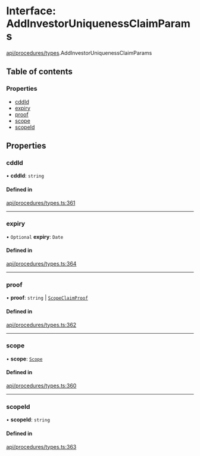 # Interface: AddInvestorUniquenessClaimParams

[api/procedures/types](../wiki/api.procedures.types).AddInvestorUniquenessClaimParams

## Table of contents

### Properties

- [cddId](../wiki/api.procedures.types.AddInvestorUniquenessClaimParams#cddid)
- [expiry](../wiki/api.procedures.types.AddInvestorUniquenessClaimParams#expiry)
- [proof](../wiki/api.procedures.types.AddInvestorUniquenessClaimParams#proof)
- [scope](../wiki/api.procedures.types.AddInvestorUniquenessClaimParams#scope)
- [scopeId](../wiki/api.procedures.types.AddInvestorUniquenessClaimParams#scopeid)

## Properties

### cddId

• **cddId**: `string`

#### Defined in

[api/procedures/types.ts:361](https://github.com/PolymeshAssociation/polymesh-sdk/blob/07a4c5b0/src/api/procedures/types.ts#L361)

___

### expiry

• `Optional` **expiry**: `Date`

#### Defined in

[api/procedures/types.ts:364](https://github.com/PolymeshAssociation/polymesh-sdk/blob/07a4c5b0/src/api/procedures/types.ts#L364)

___

### proof

• **proof**: `string` \| [`ScopeClaimProof`](../wiki/api.procedures.types.ScopeClaimProof)

#### Defined in

[api/procedures/types.ts:362](https://github.com/PolymeshAssociation/polymesh-sdk/blob/07a4c5b0/src/api/procedures/types.ts#L362)

___

### scope

• **scope**: [`Scope`](../wiki/types.Scope)

#### Defined in

[api/procedures/types.ts:360](https://github.com/PolymeshAssociation/polymesh-sdk/blob/07a4c5b0/src/api/procedures/types.ts#L360)

___

### scopeId

• **scopeId**: `string`

#### Defined in

[api/procedures/types.ts:363](https://github.com/PolymeshAssociation/polymesh-sdk/blob/07a4c5b0/src/api/procedures/types.ts#L363)
